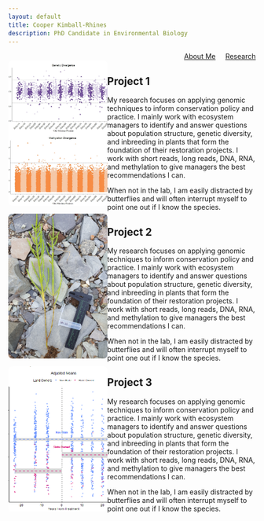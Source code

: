 ```yaml
---
layout: default
title: Cooper Kimball-Rhines
description: PhD Candidate in Environmental Biology
---
```


<nav style="text-align: right; margin-top: 0;">
  <a href="/index" style="margin-right: 1rem;">About Me</a>
  <a href="/research">Research</a>
</nav>

<style>
.container {
  display: flex;
  flex-wrap: wrap;
  align-items: stretch;
}

.research-photos {
  flex: 1 1 40%;
  max-width: 40%;
  display: flex;
  flex-direction: column;
}

.research-photos img {
  flex: 1;
  min-height: 120px;
  width: 100%;
  object-fit: cover;
  border-radius: 8px;
  margin-bottom: 1rem;
}

.research-content {
  flex: 2 1 55%;
}

research-section {
  margin-bottom: 2rem;
}

research-section h2 {
  margin-top 0;
}

.main-content {
  flex: 3 1 600px;
}

</style>

<!-- Lightbox modal -->
<div id="lightbox-modal" style="display:none; position:fixed; top:0; left:0; width:100%; height:100%; 
  background:rgba(0,0,0,0.8); z-index:9999; justify-content:center; align-items:center;">
  <img id="lightbox-image" src="" alt="Enlarged Image" style="max-width:90%; max-height:90%; border-radius:8px;" />
</div>

<script>
  document.addEventListener("DOMContentLoaded", function () {
    const modal = document.getElementById("lightbox-modal");
    const modalImg = document.getElementById("lightbox-image");

    document.querySelectorAll(".research-photos img").forEach(img => {
      img.style.cursor = "pointer";
      img.addEventListener("click", () => {
        modal.style.display = "flex";
        modalImg.src = img.src;
        modalImg.alt = img.alt;
      });
    });

    modal.addEventListener("click", () => {
      modal.style.display = "none";
    });
  });
</script>

<div class="container">
  <div class="research-photos">
    <img src="/manhattans.png">
    <img src="sal.jpg">
    <img src="/shannonDID.png">
  </div>

  <div class="research-content">
    <div class="research-section">
    <h2>Project 1</h2>
    <p>
	My research focuses on applying genomic techniques to inform conservation policy and practice. I mainly work with ecosystem managers to identify and answer questions about population structure, genetic diversity, and inbreeding in plants that form the foundation of their restoration projects. I work with short reads, long reads, DNA, RNA, and methylation to give managers the best recommendations I can. 
    </p>
    <p>
	When not in the lab, I am easily distracted by butterflies and will often interrupt myself to point one out if I know the species.
    </p>
  </div>

  <div class="research-section">
    <h2>Project 2</h2>
    <p>
	My research focuses on applying genomic techniques to inform conservation policy and practice. I mainly work with ecosystem managers to identify and answer questions about population structure, genetic diversity, and inbreeding in plants that form the foundation of their restoration projects. I work with short reads, long reads, DNA, RNA, and methylation to give managers the best recommendations I can. 
    </p>
    <p>
	When not in the lab, I am easily distracted by butterflies and will often interrupt myself to point one out if I know the species.
    </p>
  </div>

  <div class="research-section">
    <h2>Project 3</h2>
    <p>
	My research focuses on applying genomic techniques to inform conservation policy and practice. I mainly work with ecosystem managers to identify and answer questions about population structure, genetic diversity, and inbreeding in plants that form the foundation of their restoration projects. I work with short reads, long reads, DNA, RNA, and methylation to give managers the best recommendations I can. 
    </p>
    <p>
	When not in the lab, I am easily distracted by butterflies and will often interrupt myself to point one out if I know the species.
    </p>
  </div>
</div>
